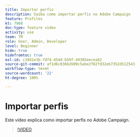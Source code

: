 ```yaml
---
title: Importar perfis
description: Saiba como importar perfis no Adobe Campaign
feature: Profiles
kt: 7968
doc-type: feature video
activity: use
team: TM
role: User, Admin, Developer
level: Beginner
hide: true
hidefromtoc: true
exl-id: c19d1e3b-7df4-454d-b59f-49385eecea62
source-git-commit: af1d6c836b2609c5abe2f82fd32eb7352d512543
workflow-type: tm+mt
source-wordcount: '22'
ht-degree: 100%

---
```


# Importar perfis

Este vídeo explica como importar perfis no Adobe Campaign.

>[!VIDEO](https://video.tv.adobe.com/v/25608?quality=12)
